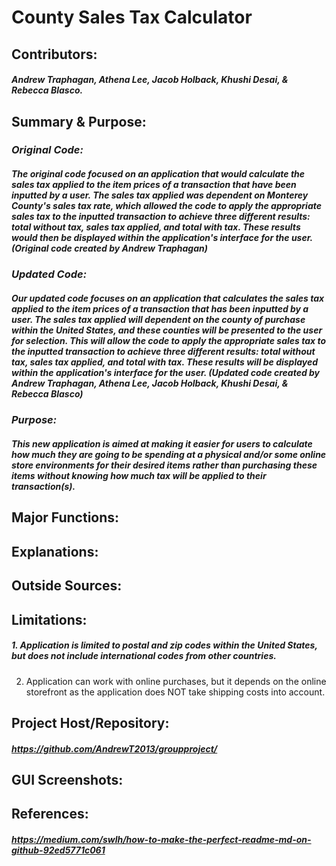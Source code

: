 # **County Sales Tax Calculator**

## **Contributors:**
  ##### Andrew Traphagan, Athena Lee, Jacob Holback, Khushi Desai, & Rebecca Blasco.

## **Summary & Purpose:**
  ### _Original Code:_
  ##### The original code focused on an application that would calculate the sales tax applied to the item prices of a transaction that have been inputted by a user. The sales tax applied was dependent on Monterey County's sales tax rate, which allowed the code to apply the appropriate sales tax to the inputted transaction to    achieve three different results: total without tax, sales tax applied, and total with tax. These results would then be displayed within the application's interface       for the user. (Original code created by Andrew Traphagan)
  ### _Updated Code:_
  ##### Our updated code focuses on an application that calculates the sales tax applied to the item prices of a transaction that has been inputted by a user. The      sales tax applied will dependent on the county of purchase within the United States, and these counties will be presented to the user for selection. This will allow the code to apply the appropriate sales tax to the inputted transaction to achieve three different results: total without tax, sales tax applied, and total with tax. These results will be displayed within the application's interface for the user. (Updated code created by Andrew Traphagan, Athena Lee, Jacob Holback, Khushi Desai, & Rebecca Blasco)
  ### _Purpose:_
  ##### This new application is aimed at making it easier for users to calculate how much they are going to be spending at a physical and/or some online store          environments for their desired items rather than purchasing these items without knowing how much tax will be applied to their transaction(s).

## **Major Functions:**

## **Explanations:**

## **Outside Sources:**

## **Limitations:**

  ##### 1. Application is limited to postal and zip codes within the United States, but does not include international codes from other countries.
  2. Application can work with online purchases, but it depends on the online storefront as the application does NOT take shipping costs into account.

## **Project Host/Repository:**

  ##### https://github.com/AndrewT2013/groupproject/

## **GUI Screenshots:**

## **References:**
  ##### https://medium.com/swlh/how-to-make-the-perfect-readme-md-on-github-92ed5771c061
